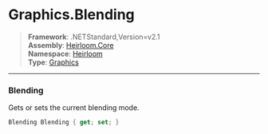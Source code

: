 # Graphics.Blending

> **Framework**: .NETStandard,Version=v2.1  
> **Assembly**: [Heirloom.Core][0]  
> **Namespace**: [Heirloom][0]  
> **Type**: [Graphics][1]

--------------------------------------------------------------------------------

### Blending

Gets or sets the current blending mode.

```cs
Blending Blending { get; set; }
```

[0]: ../Heirloom.Core.md
[1]: Heirloom.Graphics.md
